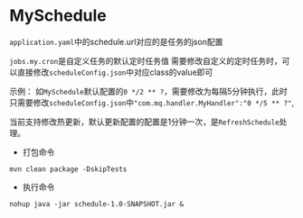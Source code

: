 # MySchedule

`application.yaml`中的schedule.url对应的是任务的json配置

`jobs.my.cron`是自定义任务的默认定时任务值
需要修改自定义的定时任务时，可以直接修改`scheduleConfig.json`中对应class的value即可

示例：
如`MySchedule`默认配置的`0 */2 ** ?`，需要修改为每隔5分钟执行，此时只需要修改`scheduleConfig.json`中`"com.mq.handler.MyHandler":"0 */5 ** ?"`,


当前支持修改热更新，默认更新配置的配置是1分钟一次，是`RefreshSchedule`处理。


- 打包命令
```jshelllanguage
mvn clean package -DskipTests
```
- 执行命令
```jshelllanguage
nohup java -jar schedule-1.0-SNAPSHOT.jar &
```
